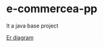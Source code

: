# e-commercea-pp
It a java base project
<!-- <img src="https://github.com/PratyayChakraborty/e-commerce-app/blob/main/erdiagram.pdf"> -->
[Er diagram]( https://github.com/PratyayChakraborty/e-commerce-app/blob/main/erdiagram.pdf)
